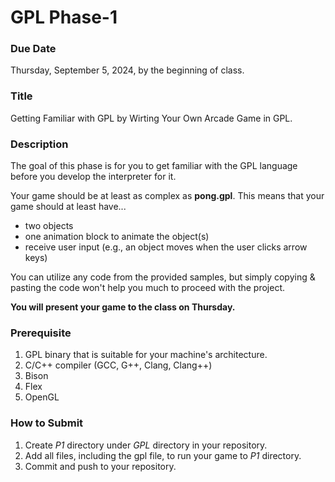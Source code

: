 # GPL Phase-1

### Due Date
Thursday, September 5, 2024, by the beginning of class.

### Title
Getting Familiar with GPL by Wirting Your Own Arcade Game in GPL.

### Description

The goal of this phase is for you to get familiar with the GPL language before you develop the interpreter for it.

Your game should be at least as complex as **pong.gpl**. This means that your game should at least have...
- two objects
- one animation block to animate the object(s)
- receive user input (e.g., an object moves when the user clicks arrow keys)

You can utilize any code from the provided samples, but simply copying & pasting the code won't help you much to proceed with the project.

**You will present your game to the class on Thursday.**

### Prerequisite

1. GPL binary that is suitable for your machine's architecture.
2. C/C++ compiler (GCC, G++, Clang, Clang++)
3. Bison
4. Flex
5. OpenGL

### How to Submit

1. Create _P1_ directory under _GPL_ directory in your repository.
2. Add all files, including the gpl file, to run your game to _P1_ directory.
3. Commit and push to your repository. 
